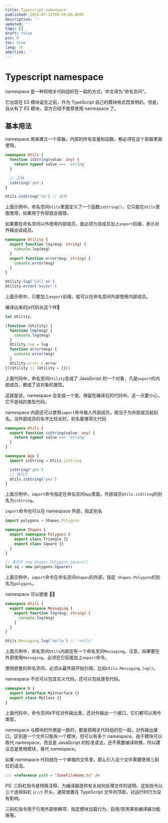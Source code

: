 ```yaml
---
title: Typescript namespace
published: 2024-07-12T08:55:09.000Z
description: ''
updated: ''
tags: []
draft: false
pin: 0
toc: true
lang: zh
abbrlink: ''
---
```


# Typescript namespace

namespace 是一种将相关代码组织在一起的方式，中文译为“命名空间”。

它出现在 ES 模块诞生之前，作为 TypeScript 自己的模块格式而发明的。但是，自从有了 ES 模块，官方已经不推荐使用 namespace 了。

## 基本用法

namespace 用来建立一个容器，内部的所有变量和函数，都必须在这个容器里面使用。

```ts
namespace Utils {
  function isString(value: any) {
    return typeof value === 'string'
  }

  // 正确
  isString('yes')
}

Utils.isString('no') // 报错
```

上面示例中，命名空间`Utils`里面定义了一个函数`isString()`，它只能在`Utils`里面使用，如果用于外部就会报错。

如果要在命名空间以外使用内部成员，就必须为该成员加上`export`前缀，表示对外输出该成员。

```typescript
namespace Utility {
  export function log(msg: string) {
    console.log(msg)
  }
  export function error(msg: string) {
    console.error(msg)
  }
}

Utility.log('Call me')
Utility.error('maybe!')
```

上面示例中，只要加上`export`前缀，就可以在命名空间外部使用内部成员。

编译出来的js代码长这个样:thinking:

```ts
let Utility;

(function (Utility) {
  function log(msg) {
    console.log(msg)
  }
  Utility.log = log
  function error(msg) {
    console.error(msg)
  }
  Utility.error = error
})(Utility || (Utility = {}))
```

上面代码中，命名空间`Utility`变成了 JavaScript 的一个对象，凡是`export`的内部成员，都成了该对象的属性。

这就是说，namespace 会变成一个值，保留在编译后的代码中。这一点要小心，它不是纯的类型代码。

namespace 内部还可以使用`import`命令输入外部成员，相当于为外部成员起别名。当外部成员的名字比较长时，别名能够简化代码

```ts
namespace Utils {
  export function isString(value: any) {
    return typeof value === 'string'
  }
}

namespace App {
  import isString = Utils.isString

  isString('yes')
  // 等同于
  Utils.isString('yes')
}
```

上面示例中，`import`命令指定在命名空间`App`里面，外部成员`Utils.isString`的别名为`isString`。

`import`命令也可以在 namespace 外部，指定别名

```ts
import polygons = Shapes.Polygons

namespace Shapes {
  export namespace Polygons {
    export class Triangle {}
    export class Square {}
  }
}

// 等同于 new Shapes.Polygons.Square()
let sq = new polygons.Square()
```

上面示例中，`import`命令在命名空间`Shapes`的外部，指定` Shapes.Polygons`的别名为`polygons`。

namespace 可以嵌套 :sassy_man:

```ts
namespace Utils {
  export namespace Messaging {
    export function log(msg: string) {
      console.log(msg)
    }
  }
}

Utils.Messaging.log('hello') // "hello"
```

上面示例中，命名空间`Utils`内部还有一个命名空间`Messaging`。注意，如果要在外部使用`Messaging`，必须在它前面加上`export`命令。

使用嵌套的命名空间，必须从最外层开始引用，比如`Utils.Messaging.log()`。

namespace 不仅可以包含实义代码，还可以包括类型代码。

```ts
namespace N {
  export interface MyInterface {}
  export class MyClass {}
}
```

上面代码中，命令空间`N`不仅对外输出类，还对外输出一个接口，它们都可以用作类型。

namespace 与模块的作用是一致的，都是把相关代码组织在一起，对外输出接口。区别是一个文件只能有一个模块，但可以有多个 namespace。由于模块可以取代 namespace，而且是 JavaScript 的标准语法，还不需要编译转换，所以建议总是使用模块，替代 namespace。

如果 namespace 代码放在一个单独的文件里，那么引入这个文件需要使用三斜杠的语法。

```ts
/// <reference path = "SomeFileName.ts" />
```

PS: 三斜杠指令是特殊注释，为编译器提供有关如何处理文件的说明。这些指令以三个连续斜杠 (`///`) 开头，通常放置在 TypeScript 文件的顶部，对运行时行为没有影响。

三斜杠指令用于引用外部依赖项、指定模块加载行为、启用/禁用某些编译器功能等等。
